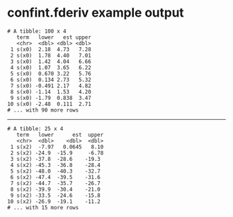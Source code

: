 # confint.fderiv example output

    # A tibble: 100 x 4
       term   lower   est upper
       <chr>  <dbl> <dbl> <dbl>
     1 s(x0)  2.18  4.73   7.28
     2 s(x0)  1.78  4.40   7.01
     3 s(x0)  1.42  4.04   6.66
     4 s(x0)  1.07  3.65   6.22
     5 s(x0)  0.670 3.22   5.76
     6 s(x0)  0.134 2.73   5.32
     7 s(x0) -0.491 2.17   4.82
     8 s(x0) -1.14  1.53   4.20
     9 s(x0) -1.79  0.838  3.47
    10 s(x0) -2.48  0.111  2.71
    # ... with 90 more rows

---

    # A tibble: 25 x 4
       term   lower      est  upper
       <chr>  <dbl>    <dbl>  <dbl>
     1 s(x2)  -7.97   0.0645   8.10
     2 s(x2) -24.9  -15.9     -6.78
     3 s(x2) -37.8  -28.6    -19.3 
     4 s(x2) -45.3  -36.8    -28.4 
     5 s(x2) -48.0  -40.3    -32.7 
     6 s(x2) -47.4  -39.5    -31.6 
     7 s(x2) -44.7  -35.7    -26.7 
     8 s(x2) -39.9  -30.4    -21.0 
     9 s(x2) -33.5  -24.6    -15.8 
    10 s(x2) -26.9  -19.1    -11.2 
    # ... with 15 more rows

